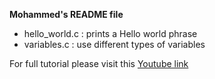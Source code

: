**Mohammed's README file** 
* hello_world.c : prints a Hello world phrase 
* variables.c : use different types of variables 

For full tutorial please visit this [Youtube link](https://www.youtube.com/watch?v=KJgsSFOSQv0&t=5981s "C Programming Tutorial for Beginners")

